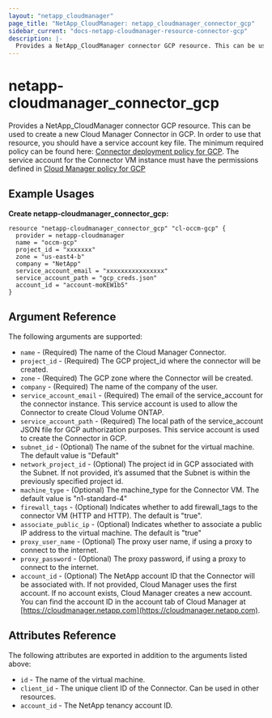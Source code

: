 ```yaml
---
layout: "netapp_cloudmanager"
page_title: "NetApp_CloudManager: netapp_cloudmanager_connector_gcp"
sidebar_current: "docs-netapp-cloudmanager-resource-connector-gcp"
description: |-
  Provides a NetApp_CloudManager connector GCP resource. This can be used to create a new Cloud Manager Connector in GCP.
---
```


# netapp-cloudmanager_connector_gcp

Provides a NetApp_CloudManager connector GCP resource. This can be used to create a new Cloud Manager Connector in GCP.
In order to use that resource, you should have a service account key file. The minimum required policy can be found here: [Connector deployment policy for GCP](https://occm-sample-policies.s3.amazonaws.com/Setup_As_Service_3.7.3_GCP.yaml).
The service account for the Connector VM instance must have the permissions defined in [Cloud Manager policy for GCP](https://occm-sample-policies.s3.amazonaws.com/Policy_for_Cloud_Manager_3.8.0_GCP.yaml)

<!---
i think we need to create section for terraform and point to there
-->

## Example Usages

**Create netapp-cloudmanager_connector_gcp:**

```
resource "netapp-cloudmanager_connector_gcp" "cl-occm-gcp" {
  provider = netapp-cloudmanager
  name = "occm-gcp"
  project_id = "xxxxxxx"
  zone = "us-east4-b"
  company = "NetApp"
  service_account_email = "xxxxxxxxxxxxxxxx"
  service_account_path = "gcp_creds.json"
  account_id = "account-moKEW1b5"
}
```

## Argument Reference

The following arguments are supported:

* `name` - (Required) The name of the Cloud Manager Connector.
* `project_id` - (Required) The GCP project_id where the connector will be created.
* `zone` - (Required) The GCP zone where the Connector will be created.
* `company` - (Required) The name of the company of the user.
* `service_account_email` - (Required) The email of the service_account for the connector instance. This service account is used to allow the Connector to create Cloud Volume ONTAP.
* `service_account_path` - (Required) The local path of the service_account JSON file for GCP authorization purposes. This service account is used to create the Connector in GCP.
* `subnet_id` - (Optional) The name of the subnet for the virtual machine. The default value is "Default"
* `network_project_id` - (Optional) The project id in GCP associated with the Subnet. If not provided, it’s assumed that the Subnet is within the previously specified project id.
* `machine_type` - (Optional) The machine_type for the Connector VM. The default value is "n1-standard-4"
* `firewall_tags` - (Optional) Indicates whether to add firewall_tags to the connector VM (HTTP and HTTP). The default is "true".
* `associate_public_ip` - (Optional) Indicates whether to associate a public IP address to the virtual machine. The default is "true"
* `proxy_user_name` - (Optional) The proxy user name, if using a proxy to connect to the internet.
* `proxy_password` - (Optional) The proxy password, if using a proxy to connect to the internet.
* `account_id` - (Optional) The NetApp account ID that the Connector will be associated with. If not provided, Cloud Manager uses the first account. If no account exists, Cloud Manager creates a new account. You can find the account ID in the account tab of Cloud Manager at [https://cloudmanager.netapp.com](https://cloudmanager.netapp.com).

## Attributes Reference

The following attributes are exported in addition to the arguments listed above:

* `id` - The name of the virtual machine.
* `client_id` - The unique client ID of the Connector. Can be used in other resources.
* `account_id` - The NetApp tenancy account ID.

